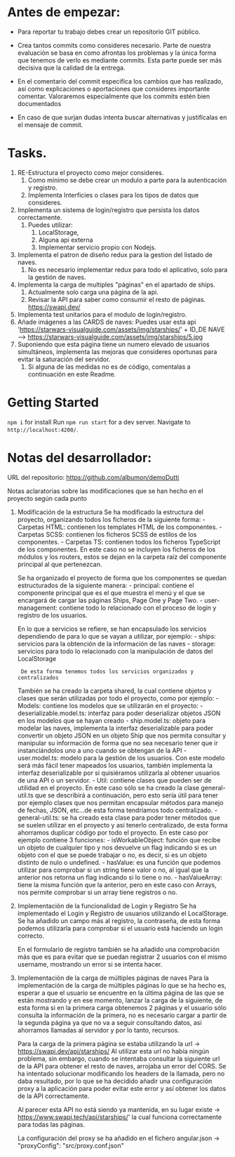 # Antes de empezar:
- Para reportar tu trabajo debes crear un repositorio GIT público.

- Crea tantos commits como consideres necesario. Parte de nuestra evaluación se basa en como afrontas los problemas y la única forma que tenemos de verlo es mediante commits. Esta parte puede ser más decisiva que la calidad de la entrega.
- En el comentario del commit especifica los cambios que has realizado, así como explicaciones o aportaciones que consideres importante comentar. Valoraremos especialmente que los commits estén bien documentados
- En caso de que surjan dudas intenta buscar alternativas y justifícalas en el mensaje de commit.

# Tasks.

1.  RE-Estructura el proyecto como mejor consideres. 
    1.  Como mínimo se debe crear un modulo a parte para la autenticación y registro.
    2.  Implementa Interficies  o clases  para los tipos de datos que consideres.
2. Implementa un sistema de login/registro que persista los datos correctamente.
   1. Puedes utilizar:
      1. LocalStorage, 
      2. Alguna api externa
      3. Implementar servicio propio con Nodejs.
3. Implementa el patron de diseño redux para la gestion del listado de naves.
   1. No es necesario implementar redux para todo el aplicativo, solo para la gestión de naves.
4.  Implementa la carga de multiples "páginas" en el apartado de ships.
    1.   Actualmente solo carga una página de la api.
    2.   Revisar la API para saber como consumir el resto de páginas. https://swapi.dev/
5.  Implementa test unitarios para el modulo de login/registro.
6.  Añade imágenes a las CARDS de naves: Puedes usar esta api  'https://starwars-visualguide.com/assets/img/starships/' + ID_DE NAVE -->  https://starwars-visualguide.com/assets/img/starships/5.jpg
7.  Suponiendo que esta página tiene un numero elevado de usuarios simultáneos, implementa las mejoras que consideres oportunas para evitar la saturación del servidor.
    1.  Si alguna de las medidas no es de código, comentalas a continuación en este Readme.


# Getting Started 

`npm i`  for install
Run `npm run start` for a dev server. 
Navigate to `http://localhost:4200/`.


# Notas del desarrollador:

URL del repositorio: https://github.com/albumon/demoDutti

Notas aclaratorias sobre las modificaciones que se han hecho en el proyecto según cada punto
1. Modificación de la estructura
    Se ha modificado la estructura del proyecto, organizando todos los ficheros de la siguiente forma:
        - Carpetas HTML: contienen los templates HTML de los componentes.
        - Carpetas SCSS: contienen los ficheros SCSS de estilos de los componentes.
        - Carpetas TS: contienen todos los ficheros TypeScript de los componentes. En este caso no se incluyen los ficheros de los módulos y los routers, estos se dejan en la carpeta raíz del componente principal al que pertenezcan.

    Se ha organizado el proyecto de forma que los componentes se quedan estructurados de la siguiente manera:
        - principal: contiene el componente principal que es el que muestra el menú y el que se encargará de cargar las páginas Ships, Page One y Page Two.
        - user-management: contiene todo lo relacionado con el proceso de login y registro de los usuarios.
    
    En lo que a servicios se refiere, se han encapsulado los servicios dependiendo de para lo que se vayan a utilizar, por ejemplo:
        - ships: servicios para la obtención de la información de las naves
        - storage: servicios para todo lo relacionado con la manipulación de datos del LocalStorage

        De esta forma tenemos todos los servicios organizados y centralizados
    
    También se ha creado la carpeta shared, la cual contiene objetos y clases que serán utilizadas por todo el proyecto, como por ejemplo:
        - Models: contiene los modelos que se utilizarán en el proyecto:
            - deserializable.model.ts: interfaz para poder deserializar objetos JSON en los modelos que se hayan creado
            - ship.model.ts: objeto para modelar las naves, implementa la interfaz deserializable para poder convertir un objeto JSON en un objeto Ship que nos permita consultar y manipular su información de forma que no sea necesario tener que ir instanciándolos uno a uno cuando se obtengan de la API
            - user.model.ts: modelo para la gestión de los usuarios. Con este modelo será más fácil tener mapeados los usuarios, también implementa la interfaz deserializable por si quisiéramos utilizarla al obtener usuarios de una API o un servidor.
        - Util: contiene clases que pueden ser de utilidad en el proyecto. En este caso sólo se ha creado la clase general-util.ts que se describirá a continuación, pero esto sería útil para tener por ejemplo clases que nos permitan encapsular métodos para manejo de fechas, JSON, etc...de esta forma tendríamos todo centralizado.
            - general-util.ts: se ha creado esta clase para poder tener métodos que se suelen utilizar en el proyecto y así tenerlo centralizado, de esta forma ahorramos duplicar código por todo el proyecto.
            En este caso por ejemplo contiene 3 funciones:
                - isWorkableObject: función que recibe un objeto de cualquier tipo y nos devuelve un flag indicando si es un objeto con el que se puede trabajar o no, es decir, si es un objeto distinto de nulo o undefined.
                - hasValue: es una función que podemos utilizar para comprobar si un string tiene valor o no, al igual que la anterior nos retorna un flag indicando si lo tiene o no.
                - hasValueArray: tiene la misma función que la anterior, pero en este caso con Arrays, nos permite comprobar si un array tiene registros o no.

2. Implementación de la funcionalidad de Login y Registro
    Se ha implementado el Login y Registro de usuarios utilizando el LocalStorage.
    Se ha añadido un campo más al registro, la contraseña, de esta forma podemos utilizarla
    para comprobar si el usuario está haciendo un login correcto.

    En el formulario de registro también se ha añadido una comprobación más que es para evitar que se puedan registrar 2 usuarios con el mismo username, mostrando un error si se intenta hacer.

4. Implementación de la carga de múltiples páginas de naves
    Para la implementación de la carga de múltiples páginas lo que se ha hecho es, esperar a que el usuario se encuentre en la última página de las que se están mostrando y en ese momento, lanzar la carga de la siguiente, de esta forma si en la primera carga obtenemos 2 páginas y el usuario sólo consulta la información de la primera, no es necesario cargar a partir de la segunda página ya que no va a seguir consultando datos, así ahorramos llamadas al servidor y por lo tanto, recursos.

    Para la carga de la primera página se estaba utilizando la url -> https://swapi.dev/api/starships/
    Al utilizar esta url no había ningún problema, sin embargo, cuando se intentaba consultar la siguiente url de la API para obtener el resto de naves, arrojaba un error del CORS.
    Se ha intentado solucionar modificando los headers de la llamada, pero no daba resultado, por lo que se ha decidido añadir una configuración proxy a la aplicación para poder evitar
    este error y así obtener los datos de la API correctamente.

    Al parecer esta API no está siendo ya mantenida, en su lugar existe -> https://www.swapi.tech/api/starships/' la cual funciona correctamente para todas las páginas.

    La configuración del proxy se ha añadido en el fichero angular.json -> "proxyConfig": "src/proxy.conf.json"
